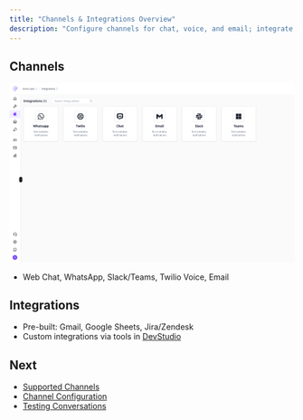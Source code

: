 ```yaml
---
title: "Channels & Integrations Overview"
description: "Configure channels for chat, voice, and email; integrate with external systems."
---
```


## Channels

![Channels Pn](/images/Channels.png)

- Web Chat, WhatsApp, Slack/Teams, Twilio Voice, Email

## Integrations

- Pre-built: Gmail, Google Sheets, Jira/Zendesk
- Custom integrations via tools in [DevStudio](/devstudio/overview)

## Next

- [Supported Channels](/channels/supported)
- [Channel Configuration](/channels/configuration)
- [Testing Conversations](/channels/testing)